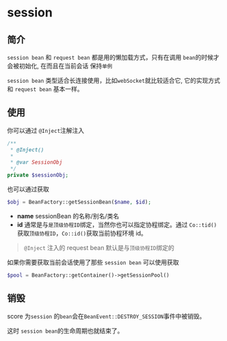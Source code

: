 # session

## 简介
`session bean` 和 `request bean` 都是用的懒加载方式，只有在调用  `bean`的时候才会被初始化, 在而且在当前会话 保持`单例`

`session bean` 类型适合长连接使用，比如`webSocket`就比较适合它, 它的实现方式和 `request bean` 基本一样。

## 使用

你可以通过 `@Inject`注解注入
```php 
/**
 * @Inject()
 *
 * @var SessionObj
 */
private $sessionObj;
```
也可以通过获取
```php
$obj = BeanFactory::getSessionBean($name, $id);
```
- **name** sessionBean 的名称/别名/类名
- **id** 通常是与`是顶级协程ID`绑定，当然你也可以指定协程绑定。通过 `Co::tid()`获取`顶级协程ID`，`Co::id()`获取当前协程环境 id。

> `@Inject` 注入的 request bean 默认是与`顶级协程ID`绑定的


如果你需要获取当前会话使用了那些 `session bean` 可以使用获取
```php
$pool = BeanFactory::getContainer()->getSessionPool()
```

## 销毁
 
 score 为`session`  的`bean`会在`BeanEvent::DESTROY_SESSION`事件中被销毁。
 
 这时 `session bean`的生命周期也就结束了。